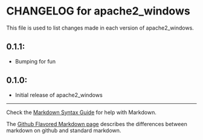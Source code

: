 # CHANGELOG for apache2_windows

This file is used to list changes made in each version of apache2_windows.

## 0.1.1:

* Bumping for fun

## 0.1.0:

* Initial release of apache2_windows

- - -
Check the [Markdown Syntax Guide](http://daringfireball.net/projects/markdown/syntax) for help with Markdown.

The [Github Flavored Markdown page](http://github.github.com/github-flavored-markdown/) describes the differences between markdown on github and standard markdown.
